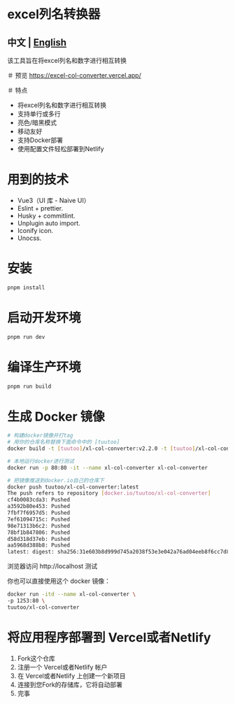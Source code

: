 # excel列名转换器
## 中文 | [English](https://github.com/tuutoo/excel-col-converter/blob/main/README.md)
该工具旨在将excel列名和数字进行相互转换

＃ 预览
https://excel-col-converter.vercel.app/

＃ 特点
 - 将excel列名和数字进行相互转换
 - 支持单行或多行
 - 亮色/暗黑模式
 - 移动友好
 - 支持Docker部署
 - 使用配置文件轻松部署到Netlify

# 用到的技术
 -  Vue3（UI 库 - Naive UI）
 -  Eslint + prettier.
 -  Husky + commitlint.
 -  Unplugin auto import.
 -  Iconify icon.
 -  Unocss.

# 安装

```sh
pnpm install
```

# 启动开发环境

```sh
pnpm run dev
```

# 编译生产环境

```sh
pnpm run build
```

# 生成 Docker 镜像
```sh
# 构建docker镜像并打tag
# 用你的仓库名称替换下面命令中的 [tuutoo]
docker build -t [tuutoo]/xl-col-converter:v2.2.0 -t [tuutoo]/xl-col-converter:latest .

# 本地运行docker进行测试
docker run -p 80:80 -it --name xl-col-converter xl-col-converter

# 把镜像推送到docker.io自己的仓库下
docker push tuutoo/xl-col-converter:latest
The push refers to repository [docker.io/tuutoo/xl-col-converter]
cf4b0083cda3: Pushed
a3592b80e453: Pushed
7fbf7f6957d5: Pushed
7ef61094715c: Pushed
98e71313b6c2: Pushed
78bf1b847806: Pushed
d58d318d37eb: Pushed
aa5968d388b8: Pushed
latest: digest: sha256:31e603b8d999d745a2038f53e3e042a76ad04eeb8f6cc7d841ae34fca50fe416 size: 1985
```
浏览器访问 http://localhost 测试

你也可以直接使用这个 docker 镜像：
```sh
docker run -itd --name xl-col-converter \
-p 1253:80 \
tuutoo/xl-col-converter
```

# 将应用程序部署到 Vercel或者Netlify
 1. Fork这个仓库
 1. 注册一个 Vercel或者Netlify 帐户
 1. 在 Vercel或者Netlify 上创建一个新项目
 1. 连接到您Fork的存储库，它将自动部署
 1. 完事
